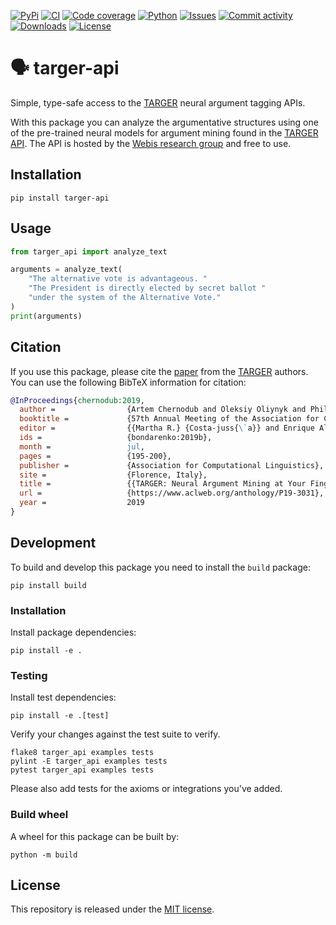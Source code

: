 [![PyPi](https://img.shields.io/pypi/v/targer-api?style=flat-square)](https://pypi.org/project/targer-api/)
[![CI](https://img.shields.io/github/workflow/status/webis-de/targer-api/CI?style=flat-square)](https://github.com/webis-de/targer-api/actions?query=workflow%3A"CI")
[![Code coverage](https://img.shields.io/codecov/c/github/webis-de/targer-api?style=flat-square)](https://codecov.io/github/webis-de/targer-api/)
[![Python](https://img.shields.io/pypi/pyversions/targer-api?style=flat-square)](https://pypi.org/project/targer-api/)
[![Issues](https://img.shields.io/github/issues/webis-de/targer-api?style=flat-square)](https://github.com/webis-de/targer-api/issues)
[![Commit activity](https://img.shields.io/github/commit-activity/m/webis-de/targer-api?style=flat-square)](https://github.com/webis-de/targer-api/commits)
[![Downloads](https://img.shields.io/pypi/dm/targer-api?style=flat-square)](https://pypi.org/project/targer-api/)
[![License](https://img.shields.io/github/license/webis-de/targer-api?style=flat-square)](LICENSE)

# 🗣️ targer-api

Simple, type-safe access to the [TARGER](https://github.com/webis-de/targer/) neural argument tagging APIs.

With this package you can analyze the argumentative structures 
using one of the pre-trained neural models for argument mining 
found in the [TARGER API](https://demo.webis.de/targer-api/apidocs/).
The API is hosted by the [Webis research group](https://webis.de/) 
and free to use.

## Installation

```shell
pip install targer-api
```

## Usage

```python
from targer_api import analyze_text

arguments = analyze_text(
    "The alternative vote is advantageous. "
    "The President is directly elected by secret ballot "
    "under the system of the Alternative Vote."
)
print(arguments)
```

## Citation

If you use this package, please cite the [paper]((https://webis.de/publications.html#bondarenko_2019b))
from the [TARGER](https://github.com/webis-de/targer/) authors. 
You can use the following BibTeX information for citation:

```bibtex
@InProceedings{chernodub:2019,
  author =                {Artem Chernodub and Oleksiy Oliynyk and Philipp Heidenreich and Alexander Bondarenko and Matthias Hagen and Chris Biemann and Alexander Panchenko},
  booktitle =             {57th Annual Meeting of the Association for Computational Linguistics (ACL 2019)},
  editor =                {{Martha R.} {Costa-juss{\`a}} and Enrique Alfonseca},
  ids =                   {bondarenko:2019b},
  month =                 jul,
  pages =                 {195-200},
  publisher =             {Association for Computational Linguistics},
  site =                  {Florence, Italy},
  title =                 {{TARGER: Neural Argument Mining at Your Fingertips}},
  url =                   {https://www.aclweb.org/anthology/P19-3031},
  year =                  2019
}
```

## Development

To build and develop this package you need to install the `build` package:
```shell
pip install build
```

### Installation

Install package dependencies:
```shell
pip install -e .
```

### Testing

Install test dependencies:
```shell
pip install -e .[test]
```

Verify your changes against the test suite to verify.
```shell
flake8 targer_api examples tests
pylint -E targer_api examples tests
pytest targer_api examples tests
```

Please also add tests for the axioms or integrations you've added.

### Build wheel

A wheel for this package can be built by:
```shell
python -m build
```

## License

This repository is released under the [MIT license](LICENSE).

